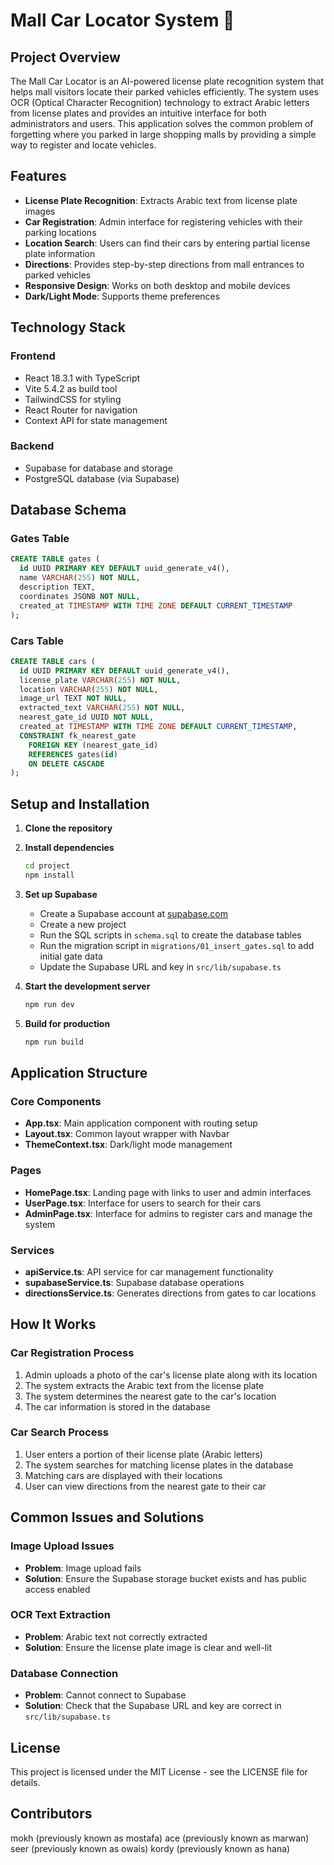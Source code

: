 # Mall Car Locator System 🚗

## Project Overview

The Mall Car Locator is an AI-powered license plate recognition system that helps mall visitors locate their parked vehicles efficiently. The system uses OCR (Optical Character Recognition) technology to extract Arabic letters from license plates and provides an intuitive interface for both administrators and users. This application solves the common problem of forgetting where you parked in large shopping malls by providing a simple way to register and locate vehicles.

## Features

- **License Plate Recognition**: Extracts Arabic text from license plate images
- **Car Registration**: Admin interface for registering vehicles with their parking locations
- **Location Search**: Users can find their cars by entering partial license plate information
- **Directions**: Provides step-by-step directions from mall entrances to parked vehicles
- **Responsive Design**: Works on both desktop and mobile devices
- **Dark/Light Mode**: Supports theme preferences

## Technology Stack

### Frontend
- React 18.3.1 with TypeScript
- Vite 5.4.2 as build tool
- TailwindCSS for styling
- React Router for navigation
- Context API for state management

### Backend
- Supabase for database and storage
- PostgreSQL database (via Supabase)

## Database Schema

### Gates Table
```sql
CREATE TABLE gates (
  id UUID PRIMARY KEY DEFAULT uuid_generate_v4(),
  name VARCHAR(255) NOT NULL,
  description TEXT,
  coordinates JSONB NOT NULL,
  created_at TIMESTAMP WITH TIME ZONE DEFAULT CURRENT_TIMESTAMP
);
```

### Cars Table
```sql
CREATE TABLE cars (
  id UUID PRIMARY KEY DEFAULT uuid_generate_v4(),
  license_plate VARCHAR(255) NOT NULL,
  location VARCHAR(255) NOT NULL,
  image_url TEXT NOT NULL,
  extracted_text VARCHAR(255) NOT NULL,
  nearest_gate_id UUID NOT NULL,
  created_at TIMESTAMP WITH TIME ZONE DEFAULT CURRENT_TIMESTAMP,
  CONSTRAINT fk_nearest_gate
    FOREIGN KEY (nearest_gate_id)
    REFERENCES gates(id)
    ON DELETE CASCADE
);
```

## Setup and Installation

1. **Clone the repository**

2. **Install dependencies**
   ```bash
   cd project
   npm install
   ```

3. **Set up Supabase**
   - Create a Supabase account at [supabase.com](https://supabase.com)
   - Create a new project
   - Run the SQL scripts in `schema.sql` to create the database tables
   - Run the migration script in `migrations/01_insert_gates.sql` to add initial gate data
   - Update the Supabase URL and key in `src/lib/supabase.ts`

4. **Start the development server**
   ```bash
   npm run dev
   ```

5. **Build for production**
   ```bash
   npm run build
   ```

## Application Structure

### Core Components

- **App.tsx**: Main application component with routing setup
- **Layout.tsx**: Common layout wrapper with Navbar
- **ThemeContext.tsx**: Dark/light mode management

### Pages

- **HomePage.tsx**: Landing page with links to user and admin interfaces
- **UserPage.tsx**: Interface for users to search for their cars
- **AdminPage.tsx**: Interface for admins to register cars and manage the system

### Services

- **apiService.ts**: API service for car management functionality
- **supabaseService.ts**: Supabase database operations
- **directionsService.ts**: Generates directions from gates to car locations

## How It Works

### Car Registration Process

1. Admin uploads a photo of the car's license plate along with its location
2. The system extracts the Arabic text from the license plate
3. The system determines the nearest gate to the car's location
4. The car information is stored in the database

### Car Search Process

1. User enters a portion of their license plate (Arabic letters)
2. The system searches for matching license plates in the database
3. Matching cars are displayed with their locations
4. User can view directions from the nearest gate to their car

## Common Issues and Solutions

### Image Upload Issues

- **Problem**: Image upload fails
- **Solution**: Ensure the Supabase storage bucket exists and has public access enabled

### OCR Text Extraction

- **Problem**: Arabic text not correctly extracted
- **Solution**: Ensure the license plate image is clear and well-lit

### Database Connection

- **Problem**: Cannot connect to Supabase
- **Solution**: Check that the Supabase URL and key are correct in `src/lib/supabase.ts`

## License

This project is licensed under the MIT License - see the LICENSE file for details.

## Contributors

mokh (previously known as mostafa)
ace (previously known as marwan)
seer (previously known as owais)
kordy (previously known as hana)